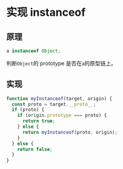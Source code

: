 <!--
 * @Author: 朽木白
 * @Date: 2022-09-03 14:00:10
 * @LastEditors: 1547702880@qq.com
 * @LastEditTime: 2022-09-03 14:47:10
 * @Description:
-->

# 实现 instanceof

## 原理

```js
a instanceof Object;
```

判断`Object`的 prototype 是否在`a`的原型链上。

## 实现

```js
function myInstanceof(target, origin) {
  const proto = target.__proto__;
  if (proto) {
    if (origin.prototype === proto) {
      return true;
    } else {
      return myInstanceof(proto, origin);
    }
  } else {
    return false;
  }
}
```
